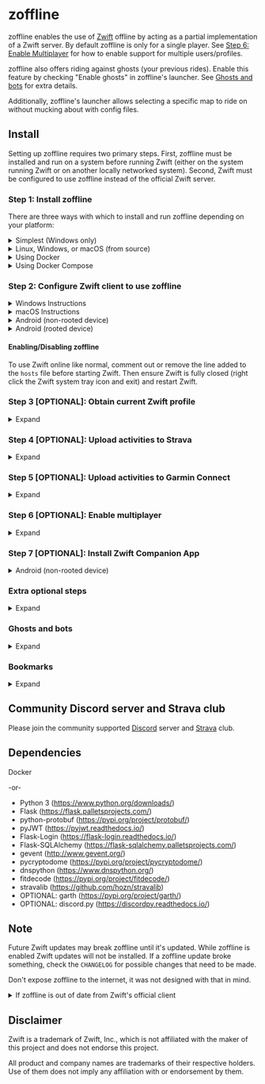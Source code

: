 # zoffline

zoffline enables the use of [Zwift](http://zwift.com) offline by acting as a partial implementation of a Zwift server. By default zoffline is only for a single player. See [Step 6: Enable Multiplayer](#step-6-optional-enable-multiplayer) for how to enable support for multiple users/profiles.

zoffline also offers riding against ghosts (your previous rides). Enable this feature by checking "Enable ghosts" in zoffline's launcher. See [Ghosts and bots](#ghosts-and-bots) for extra details.

Additionally, zoffline's launcher allows selecting a specific map to ride on without mucking about with config files.

## Install

Setting up zoffline requires two primary steps. First, zoffline must be installed and run on a system before running Zwift (either on the system running Zwift or on another locally networked system).  Second, Zwift must be configured to use zoffline instead of the official Zwift server.

### Step 1: Install zoffline
There are three ways with which to install and run zoffline depending on your platform:

<details><summary>Simplest (Windows only)</summary>
To install zoffline on Windows:

* Download the latest zoffline release from https://github.com/zoffline/zwift-offline/releases/latest
  * If you want the RoboPacers, download the source code package and extract the ``pace_partners`` directory to the same folder zoffline is in.
* If you are not running zoffline on the same PC that Zwift is running: create a ``server-ip.txt`` file in the ``storage`` directory containing the IP address of the PC running zoffline.
* Run the downloaded zoffline.exe
  * Once run, zoffline will create a ``storage`` directory in the same folder it's in to store your Zwift progress.
* Start Zwift with zoffline.exe running (__after completing step 2__ or running __configure_client__ script from https://github.com/oldnapalm/zoffline-helper/releases/latest)
  * It takes zoffline a few seconds to start. Wait until text appears in the command prompt before opening Zwift.
* When done with Zwift, press Ctrl+C in the command line to close zoffline.
</details>

<details><summary>Linux, Windows, or macOS (from source)</summary>
To install zoffline on Linux, Windows, or macOS:

* Install Python 3 (https://www.python.org/downloads/) if not already installed
  * On Windows, installing Python via the Microsoft Store is highly recommend! If using a Python installer, ensure that in the first Python installer screen "Add Python 3.x to PATH" is checked.
* Clone or download this repo
* Install dependencies
  * e.g., on Linux/Mac: ``pip3 install -r requirements.txt``
  * e.g., on Windows in command prompt: ``pip install -r requirements.txt``
    * You may need to use ``C:\Users\<username>\AppData\Local\Programs\Python\Python<version>\Scripts\pip.exe`` instead of just ``pip``
* If you are not running zoffline on the same PC that Zwift is running: create a ``server-ip.txt`` file in the ``storage`` directory containing the IP address of the PC running zoffline.
* Run standalone.py before starting Zwift
  * e.g., on Linux/Mac: ``sudo ./standalone.py``
    * sudo is needed because we're binding to the privileged ports 80 and 443.
    * If Python 3 is not your system default run ``sudo python3 standalone.py``
  * e.g., on Windows in command prompt: ``python standalone.py``
    * You may need to use ``C:\Users\<username>\AppData\Local\Programs\Python\Python<version>\python.exe`` instead of just ``python``
* Start Zwift with standalone.py running (__after completing step 2__)
* Note: When upgrading zoffline, be sure to retain the ``storage`` directory. It contains your Zwift progress state.

zoffline can be installed on the same machine as Zwift or another local machine.
</details>


<details><summary>Using Docker</summary>
 
* Install Docker
* Create the docker container with:<br>
  ``docker create --name zwift-offline -p 443:443 -p 80:80 -p 3024:3024/udp -p 3025:3025 -p 53:53/udp -v </path/to/host/storage>:/usr/src/app/zwift-offline/storage -e TZ=<timezone> zoffline/zoffline``
  * You can optionally exclude ``-v </path/to/host/storage>:/usr/src/app/zwift-offline/storage`` if you don't care if your Zwift progress state is retained across zoffline updates (unlikely).
  * The path you pass to ``-v`` will likely need to be world readable and writable.
  * A list of valid ``<timezone>`` values (e.g. America/New_York) can be found [here](https://en.wikipedia.org/wiki/List_of_tz_database_time_zones).
  * Adding ``--restart unless-stopped`` will make zoffline start on boot if you have Docker v1.9.0 or greater.
* If you are not running zoffline on the same PC that Zwift is running: create a ``server-ip.txt`` file in the ``</path/to/host/storage>`` directory containing the IP address of the PC running zoffline.
* Start zoffline with:
  ``docker start zwift-offline``
</details>


<details><summary>Using Docker Compose</summary>
 
* Install docker-compose
* Either use the ``docker-compose.yml`` file in this repo which will build from the Dockerfile, or use this example compose file:
   ```
  version: "3.3"
  services:
      zoffline:
           image: zoffline/zoffline:latest
           container_name: zoffline
           environment:
              - TZ=Europe/London
           volumes:
              - ./storage/:/usr/src/app/zwift-offline/storage
           ports:
              - 80:80
              - 443:443
              - 3024:3024/udp
              - 3025:3025
           restart: unless-stopped    
   ```
* If you are not running zoffline on the same PC that Zwift is running: create a ``server-ip.txt`` file in the ``storage`` directory containing the IP address of the PC running zoffline.
* Start zoffline with:
  ``docker-compose up -d ``
</details>

### Step 2: Configure Zwift client to use zoffline

<details><summary>Windows Instructions</summary>

* Install Zwift
  * If your Zwift version is 1.0.133616, you're all set.
  * If Zwift is not installed, install it before installing zoffline.
  * If your Zwift version is newer than 1.0.133616 and zoffline is running from source: copy ``C:\Program Files (x86)\Zwift\Zwift_ver_cur.xml`` to zoffline's ``cdn/gameassets/Zwift_Updates_Root/`` overwriting the existing file.
  * If your Zwift version is newer than 1.0.133616 and zoffline is not running from source: wait for zoffline to be updated.
* __NOTE:__ instead of performing the steps below you can instead just run the __configure_client__ script from https://github.com/oldnapalm/zoffline-helper/releases/latest
* On your Windows machine running Zwift, copy the following files in this repo to a known location:
  * [ssl/cert-zwift-com.p12](https://github.com/zoffline/zwift-offline/raw/master/ssl/cert-zwift-com.p12)
  * [ssl/cert-zwift-com.pem](https://github.com/zoffline/zwift-offline/raw/master/ssl/cert-zwift-com.pem)
* Open Command Prompt as an admin, cd to that location and run
  * ``certutil.exe -importpfx Root cert-zwift-com.p12``
  * If you're prompted for a password, just leave it blank. There is no password.
* Open Notepad as an admin and open ``C:\Program Files (x86)\Zwift\data\cacert.pem``
  * Append the contents of ``ssl/cert-zwift-com.pem`` to cacert.pem
* Open Notepad as an admin and open ``C:\Windows\System32\Drivers\etc\hosts``
  * Append this line: ``<zoffline ip> us-or-rly101.zwift.com secure.zwift.com cdn.zwift.com launcher.zwift.com``
    <br />(Where ``<zoffline ip>`` is the ip address of the machine running zoffline. If
    it's running on the same machine as Zwift, use ``127.0.0.1`` as the ip.)
* If you wish to leave the ``hosts`` file unchanged except for when specifically using zoffline, you may optionally use the __launch.bat__ script within the ``scripts`` directory to launch zoffline instead of using the normal Zwift Launcher. See [#121](https://github.com/zoffline/zwift-offline/issues/121) for details.

Why: We need to redirect Zwift to use zoffline and convince Windows and Zwift to
accept zoffline's self signed certificates for Zwift's domain names. Feel free
to generate your own certificates and do the same.

</details>

<details><summary>macOS Instructions</summary>

* Install Zwift
  * If your Zwift version is 1.0.133616, you're all set.
  * If Zwift is not installed, install it before installing zoffline.
  * If your Zwift version is newer than 1.0.133616: copy ``~/Library/Application Support/Zwift/ZwiftMac_ver_cur.xml`` to zoffline's ``cdn/gameassets/Zwift_Updates_Root/`` overwriting the existing file.
* On your Mac machine running Zwift, copy the file [ssl/cert-zwift-com.pem](https://github.com/zoffline/zwift-offline/raw/master/ssl/cert-zwift-com.pem) in this repo to a known location.
* Open Keychain Access, select "System" under "Keychains", select "Certificates" under "Category"
    * Click "File - Import Items..." and import cert-zwift-com.pem
    * Right click "\*.zwift.com", select "Get Info" and under "Trust" choose "When using this certificate: Always Trust".
* From the cert-zwift-com.pem location, run ``sed -n '29,53p' cert-zwift-com.pem >> ~/Library/Application\ Support/Zwift/data/cacert.pem``
* Using a text editor (with admin privileges) open ``/etc/hosts``
  * Append this line: ``<zoffline ip> us-or-rly101.zwift.com secure.zwift.com cdn.zwift.com launcher.zwift.com``
    <br />(Where ``<zoffline ip>`` is the ip address of the machine running zoffline. If
    it's running on the same machine as Zwift, use ``127.0.0.1`` as the ip.)

Why: We need to redirect Zwift to use zoffline and convince macOS and Zwift to
accept zoffline's self signed certificates for Zwift's domain names. Feel free
to generate your own certificates and do the same.

</details>

<details><summary>Android (non-rooted device)</summary>

* Install required apps:
  * Download and install ``ZofflineObb.apk`` from [here](https://github.com/Argon2000/ZofflineObbAndroid/releases/latest)
  * Download and install ``app-Github-release.apk`` from [here](https://github.com/x-falcon/Virtual-Hosts/releases/latest)
  * Create a `hosts.txt` file to use with the app (you could use a text editor app or create it online with an online tool such as [this](https://passwordsgenerator.net/text-editor/)). The file must look like this (replace ``<zoffline ip>`` with the IP address of the machine running zoffline):
  ```
  <zoffline ip> us-or-rly101.zwift.com
  <zoffline ip> secure.zwift.com
  <zoffline ip> cdn.zwift.com
  ```
  * Run "Virtual Hosts", select the created `hosts.txt` file, fully close (touch the "overview" button and swipe up) the app and run it again
  * Optionally, instead of using the "Virtual Hosts" app, you can create a ``fake-dns.txt`` file in the ``storage`` directory and set the "DNS 1" of your phone Wi-Fi connection to the IP address of the PC running zoffline
  * Note: If you know what you're doing and have a capable enough router you can adjust your router to alter these DNS records instead of using the "Virtual Hosts" app or changing your phone DNS.
* Patch after every installation or update:
  * Install/update Zwift from Google play, but do not start it yet.
    * If you have already started it go to `Android Settings > Applications > Zwift` and clear data or uninstall and reinstall the app.
  * Open the `ZofflineObb` app and run it (allow access to storage)
  * Wait for process to finish (5-10min)
  * Run Zwift, hopefully it verifies download and runs
* Play Zwift:
  * Virtual Hosts button must be ON
  * Start Zwift and sign in using any email/password or create a new user if multiplayer is enabled.

Why: We need to redirect Zwift to use zoffline (this is done by the Virtual Hosts app) and convince Zwift to
accept zoffline's self signed certificates for Zwift's domain names (this is done by the patch tool ZofflineObb).

</details>

<details><summary>Android (rooted device)</summary>

* Install Zwift on the device
* Open Zwift once to complete installation (i.e download all extra files).
* Append the contents of ``ssl/cert-zwift-com.pem`` to ``/data/data/com.zwift.zwiftgame/dataES/cacert.pem`` on the device
  * Note: this file will only exist after the first run of Zwift since it's downloaded after the initial install
  * Simple approach to achieve this if your device doesn't have a text editor:
    * ``adb push ssl/cert-zwift-com.pem /data/data/com.zwift.zwiftgame/dataES/``
    * In ``adb shell``: ``cd /data/data/com.zwift.zwiftgame/dataES/``
    * In ``adb shell``: ``cat cert-zwift-com.pem >> cacert.pem``
    * However you do it, ensure the permissions and ownership of the file remains the same.
* Modify the device's ``/etc/hosts`` file
  * Append this line: ``<zoffline ip> us-or-rly101.zwift.com secure.zwift.com cdn.zwift.com``
    <br />(Where ``<zoffline ip>`` is the IP address of the machine running zoffline.)
  * If no text editor on the device, recommend:
    * ``adb pull /etc/hosts``
    * (modify on PC)
    * ``adb push hosts /etc/hosts``
  * Note: If you know what you're doing and have a capable enough router you can adjust your router to alter these DNS records instead of modifying your ``hosts`` file.
* Start Zwift and sign in using any email/password or create a new user if multiplayer is enabled.

Why: We need to redirect Zwift to use zoffline and convince Zwift to
accept zoffline's self signed certificates for Zwift's domain names. Feel free
to generate your own certificates and do the same.

</details>

#### Enabling/Disabling zoffline

To use Zwift online like normal, comment out or remove the line added to the ``hosts``
file before starting Zwift. Then ensure Zwift is fully closed (right click
the Zwift system tray icon and exit) and restart Zwift.


### Step 3 [OPTIONAL]: Obtain current Zwift profile

<details><summary>Expand</summary>

If you don't obtain your current Zwift profile before first starting Zwift with
zoffline enabled, you will be prompted to create a new profile (height, weight,
gender). Your profile can be further customized and changed via the in game
menu (e.g. name, nationality, weight change, etc).

To obtain your current profile:
* __NOTE:__ instead of performing the steps below you can instead use the "Settings - Zwift" button in the launcher window (Windows and macOS only).
* Ensure zoffline is disabled.
* Run ``scripts/get_profile.py -u <your_zwift_username>``
  * Or, if using the Windows zoffline.exe version without Python installed you can run ``get_profile.exe`` obtained from https://github.com/oldnapalm/zoffline-helper/releases/latest in place of ``scripts/get_profile.py``
* Move the resulting ``profile.bin``, ``achievements.bin`` and ``economy_config.txt`` (saved in whatever directory you ran get_profile.py in) into the ``storage/1`` directory.
  * If using zoffline.exe on Windows, create a ``storage/1`` directory within the same folder as zoffline.exe if it does not already exist.
  * If using Docker, the directory ``1`` should be in the path you passed to ``-v``

</details>

### Step 4 [OPTIONAL]: Upload activities to Strava

<details><summary>Expand</summary>

* Get CLIENT_ID and CLIENT_SECRET from https://www.strava.com/settings/api
* __NOTE:__ instead of performing the steps below you can instead set the authorization callback domain of your API application to ``launcher.zwift.com`` and use the "Settings - Strava" button in the launcher window (Windows and macOS only).
* Run ``scripts/strava_auth.py --client-id CLIENT_ID --client-secret CLIENT_SECRET``
  * Or, if using the Windows zoffline.exe version without Python installed you can run ``strava_auth.exe`` obtained from https://github.com/oldnapalm/zoffline-helper/releases/latest in place of ``scripts/strava_auth.py``
* Open http://localhost:8000/ and authorize.
* Move the resulting ``strava_token.txt`` (saved in whatever directory you ran ``strava_auth.py`` in) into the ``storage/1`` directory.
* If testing, ride at least 300 meters, shorter activities won't be uploaded.
* Automatic screenshots upload is not possible, see [#28](https://github.com/zoffline/zwift-offline/issues/28) for details.

</details>

### Step 5 [OPTIONAL]: Upload activities to Garmin Connect

<details><summary>Expand</summary>

* If running from source, install garth: ``pip install garth``
* If needed, create a file ``garmin_domain.txt`` in the ``storage`` directory containing the domain
  * For China use ``garmin.cn``
* __NOTE:__ instead of performing the step below you can instead use the "Settings - Garmin" button in the launcher window to enter your credentials (Windows and macOS only).
* Create a file ``garmin_credentials.txt`` in the ``storage/1`` directory containing your login credentials
  ```
  <username>
  <password>
  ```
  * Note: this is not secure. Only do this if you are comfortable with your login credentials being stored in a clear text file.

</details>

### Step 6 [OPTIONAL]: Enable multiplayer

<details><summary>Expand</summary>

To enable support for multiple users perform the steps below:

* Create a ``multiplayer.txt`` file in the ``storage`` directory.
* If you are not running zoffline on the same PC that Zwift is running: create a ``server-ip.txt`` file in the ``storage`` directory containing the IP address of the PC running zoffline.
  * TCP ports 80, 443, 3025 and UDP port 3024 will need to be open on the PC running zoffline if its running remotely.
* Start Zwift and create an account.
  * This account will only exist on your zoffline server and has no relation with your actual Zwift account.

</details>

### Step 7 [OPTIONAL]: Install Zwift Companion App

<details><summary>Android (non-rooted device)</summary>

* Install apk-mitm (https://github.com/shroudedcode/apk-mitm)
* Edit ``%USERPROFILE%\AppData\Roaming\npm\node_modules\apk-mitm\dist\tools\apktool.js`` and modify it like this:
  ``` js
      decode(inputPath, outputPath) {
          return this.run([
              'decode',
              '-resm', // add this
              'dummy', // add this
              inputPath,
              '--output',
              outputPath,
              '--frame-path',
              this.options.frameworkPath,
          ], 'decoding');
      }
  ```
* Copy the file [ssl/cert-zwift-com.pem](https://github.com/zoffline/zwift-offline/raw/master/ssl/cert-zwift-com.pem) in this repo and the Zwift Companion apk (e.g. ``zca.apk``) to a known location
* Open Command Prompt, cd to that location and run
  * ``apk-mitm --certificate cert-zwift-com.pem zca.apk``
* Copy ``zca-patched.apk`` to your phone and install it
* Download and install ``app-Github-release.apk`` from [here](https://github.com/x-falcon/Virtual-Hosts/releases/latest)
* Create a ``hosts.txt`` file to use with the app (you could use a text editor app or create it online with an online tool such as [this](https://passwordsgenerator.net/text-editor/)). The file must look like this (replace ``<zoffline ip>`` with the IP address of the machine running zoffline):
```
<zoffline ip> us-or-rly101.zwift.com
<zoffline ip> secure.zwift.com
```
* Run "Virtual Hosts", select the created ``hosts.txt`` file, fully close (touch the "overview" button and swipe up) the app and run it again
* Optionally, instead of using the "Virtual Hosts" app, you can create a ``fake-dns.txt`` file in the ``storage`` directory and set the "DNS 1" of your phone Wi-Fi connection to the IP address of the PC running zoffline
* Note: If you know what you're doing and have a capable enough router you can adjust your router to alter these DNS records instead of using the "Virtual Hosts" app or changing your phone DNS.

</details>

### Extra optional steps

<details><summary>Expand</summary>

* To obtain the official map schedule and update files from Zwift server: create a ``cdn-proxy.txt`` file in the ``storage`` directory. This can only work if you are running zoffline on a different machine than the Zwift client.
* To enable the password reset feature when multiplayer is enabled: create a ``gmail_credentials.txt`` file in the ``storage`` directory containing the login credentials of a Gmail account. You need to access https://security.google.com/settings/security/apppasswords and create an app password to allow the login from the server.
* To enable the Discord bridge bot: ``pip3 install discord.py`` and create a ``discord.cfg`` file in the ``storage`` directory containing
  ```
  [discord]
  token = 
  webhook = 
  channel = 
  welcome_message = 
  help_message = 
  ```
* If the Zwift client is having issues connecting to the Linux server ("The request was aborted: Could not create SSL/TLS secure channel." or "The underlying connection was closed: An unexpected error occurred on a send. Received an unexpected EOF or 0 bytes from the transport stream."): change MinProtocol in /etc/ssl/openssl.cnf to TLSv1.0
  ```
  [system_default_sect]
  MinProtocol = TLSv1.0
  CipherString = DEFAULT@SECLEVEL=1
  ```
</details>

### Ghosts and bots

<details><summary>Expand</summary>

#### Ghosts

* Enable this feature by checking "Enable ghosts" in zoffline's launcher.
* If you are running Zwift on Android, create a file ``enable_ghosts.txt`` inside the ``storage`` folder.
  * If multiplayer is enabled, access ``https://<zoffline_ip>/login/``, check "Enable ghosts" and click "Start Zwift" to save the option.
* When you save an activity, the ghost will be saved in ``storage/<player_id>/ghosts/<world>/<route>``. Next time you ride the same route, the ghost will be loaded.
* Type ``.regroup`` in chat to regroup the ghosts.

#### Bots

* Create a file ``enable_bots.txt`` inside the ``storage`` folder to load ghosts as bots, they will keep riding around regardless of the route you are riding.
* Optionally, ``enable_bots.txt`` can contain a multiplier value (be careful, if the resulting number of bots is too high, it may cause performance issues or not work at all).
* Names, nationalities and equipment can be customized by creating a file ``bot.txt`` inside the ``storage`` folder. The scripts ``get_pro_names.py`` and ``get_strava_names.py`` can be used to populate this file.
* If you want some random bots, check [this repository](https://github.com/oldnapalm/zoffline-bots).

#### RoboPacers (formerly known as Pace Partners)

* RoboPacers are ghosts saved using a power simulator.
* The ghost must be recorded using update frequency of 1 second (default is 3 seconds).
* The activity must start and finish at the same position and speed, otherwise the bot won't loop smoothly.
* The profile must contain a unique player ID and the route ID, so that when you join the bot you take the same turns at intersections.
* The script ``bot_editor.py`` can be used to modify ``profile.bin`` (set name, player ID and route ID) and ``route.bin`` (cut the exceeding points to make a perfect loop).
* If you want to create a dynamic RoboPacer (increase power on climbs and decrease on descents) you can use [standalone_power.py](https://github.com/oldnapalm/zwift-offline/blob/master/standalone_power.py) (requires 2 ANT sticks, [python-ant](https://github.com/mch/python-ant) and [PowerMeterTx.py](https://github.com/oldnapalm/zwift-offline/blob/master/PowerMeterTx.py)).
</details>

### Bookmarks

<details><summary>Expand</summary>

* When you finish an activity, your last position will be saved as a bookmark.
* Bookmarks can also be saved using the command ``.bookmark <name>`` in the chat.
* You can start a new activity from a bookmark by selecting it in "Join a Zwifter" on the home screen.
* You can teleport to a bookmark using the teleport icon on the action bar.
</details>

## Community Discord server and Strava club

Please join the community supported [Discord](https://discord.gg/GMdn8F8) server and [Strava](https://www.strava.com/clubs/zoffline) club.

## Dependencies

Docker

-or-

* Python 3 (https://www.python.org/downloads/)
* Flask (https://flask.palletsprojects.com/)
* python-protobuf (https://pypi.org/project/protobuf/)
* pyJWT (https://pyjwt.readthedocs.io/)
* Flask-Login (https://flask-login.readthedocs.io/)
* Flask-SQLAlchemy (https://flask-sqlalchemy.palletsprojects.com/)
* gevent (http://www.gevent.org/)
* pycryptodome (https://pypi.org/project/pycryptodome/)
* dnspython (https://www.dnspython.org/)
* fitdecode (https://pypi.org/project/fitdecode/)
* stravalib (https://github.com/hozn/stravalib)
* OPTIONAL: garth (https://pypi.org/project/garth/)
* OPTIONAL: discord.py (https://discordpy.readthedocs.io/)


## Note

Future Zwift updates may break zoffline until it's updated. While zoffline is
enabled Zwift updates will not be installed. If a zoffline update broke
something, check the ``CHANGELOG`` for possible changes that need to be made.

Don't expose zoffline to the internet, it was not designed with that in mind.

<details><summary>If zoffline is out of date from Zwift's official client</summary>
If zoffline is behind in support of the latest Zwift client it can be updated (if running Linux) to run using the latest Zwift version by running this script from within the zwift-offline repository: https://gist.github.com/zoffline/b874e93e24439f0f4fbd7b55f3876fd2

Note: there is no guarantee that an untested Zwift update will work with zoffline. However, historically, Zwift updates rarely break zoffline.
</details>


## Disclaimer

Zwift is a trademark of Zwift, Inc., which is not affiliated with the maker of
this project and does not endorse this project.

All product and company names are trademarks of their respective holders. Use of
them does not imply any affiliation with or endorsement by them.

